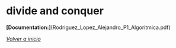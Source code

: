 # divide and conquer

**[Documentation:]**(Rodriguez_Lopez_Alejandro_P1_Algoritmica.pdf)

*[Volver a inicio](../../../)*
